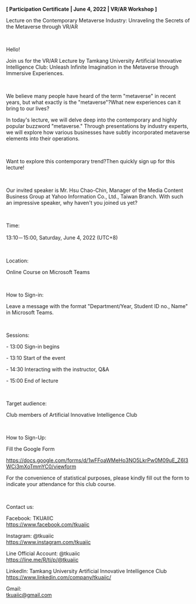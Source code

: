 **[ Participation Certificate | June 4, 2022 | VR/AR Workshop ]**

Lecture on the Contemporary Metaverse Industry: Unraveling the Secrets of the Metaverse through VR/AR

&nbsp;

Hello!

Join us for the VR/AR Lecture by Tamkang University Artificial Innovative Intelligence Club: Unleash Infinite Imagination in the Metaverse through Immersive Experiences.

&nbsp;

We believe many people have heard of the term "metaverse" in recent years, but what exactly is the "metaverse"?What new experiences can it bring to our lives?

In today's lecture, we will delve deep into the contemporary and highly popular buzzword "metaverse." Through presentations by industry experts, we will explore how various businesses have subtly incorporated metaverse elements into their operations.

&nbsp;

Want to explore this contemporary trend?Then quickly sign up for this lecture!

&nbsp;

Our invited speaker is Mr. Hsu Chao-Chin, Manager of the Media Content Business Group at Yahoo Information Co., Ltd., Taiwan Branch. With such an impressive speaker, why haven't you joined us yet?

&nbsp;

Time:

13:10－15:00, Saturday, June 4, 2022 (UTC+8)

&nbsp;

Location:

Online Course on Microsoft Teams

&nbsp;

How to Sign-in:

Leave a message with the format "Department/Year, Student ID no., Name" in Microsoft Teams.

&nbsp;

Sessions:

\- 13:00 Sign-in begins

\- 13:10 Start of the event

\- 14:30 Interacting with the instructor, Q&A

\- 15:00 End of lecture

&nbsp;

Target audience:

Club members of Artificial Innovative Intelligence Club

&nbsp;

How to Sign-Up:

Fill the Google Form

https://docs.google.com/forms/d/1wFFoaWMeHo3NO5LkrPw0M09uE_Z6I3WCi3mXoTmmYC0/viewform

For the convenience of statistical purposes, please kindly fill out the form to indicate your attendance for this club course.

&nbsp;

Contact us:

Facebook: TKUAIIC <br />https://www.facebook.com/tkuaiic

Instagram: @tkuaiic <br />https://www.instagram.com/tkuaiic

Line Official Account: @tkuaiic <br />https://line.me/R/ti/p/@tkuaiic

LinkedIn: Tamkang University Artificial Innovative Intelligence Club <br />https://www.linkedin.com/company/tkuaiic/

Gmail: <br />tkuaiic@gmail.com
